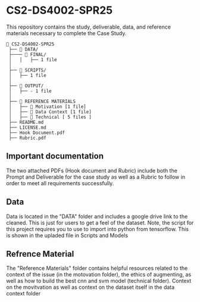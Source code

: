 # CS2-DS4002-SPR25
This repository contains the study, deliverable, data, and reference materials necessary to complete the Case Study.
```
📂 CS2-DS4002-SPR25
 ├── 📂 DATA/  
 ├──── 📂 FINAL/
 │   │   ├── 1 file
 │
 ├── 📂 SCRIPTS/  
 │   ├── 1 file
 │  
 ├── 📂 OUTPUT/
 │   ├── - 1 file
 │ 
 ├── 📂 REFERENCE MATERIALS  
 │   ├── 📂 Motivation [1 file]
 │   ├── 📂 Data Context [1 file]
 │   ├── 📂 Technical [ 5 files ]
 ├── README.md   
 ├── LICENSE.md   
 ├── Hook Document.pdf  
 ├── Rubric.pdf
```


## Important documentation

The two attached PDFs (Hook document and Rubric) include both the Prompt and Deliverable for the case study as well as a Rubric to follow in order to meet all requirements successfully.

## Data
Data is located in the "DATA" folder and includes a google drive link to the cleaned. This is just for users to get a feel of the dataset. Note, the script for this project requires you to use to import into python from tensorflow. This is shown in the upladed file in Scripts and Models

## Refrence Material

The "Reference Materials" folder contains helpful resources related to the context of the  issue (in the motovation folder), the ethics of augmenting, as well as how to build the best cnn and svm model (technical folder). Context on the movitvation as well as context on the dataset itself in the data context folder

